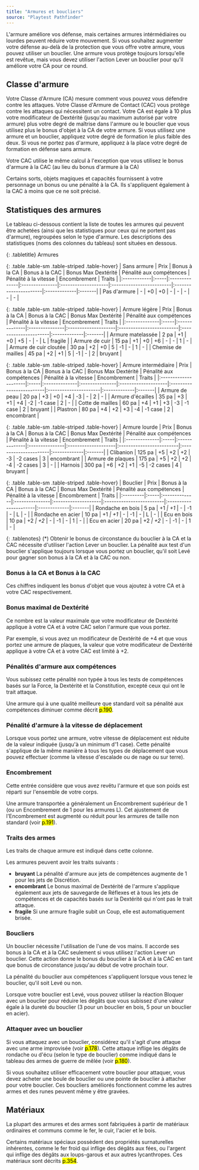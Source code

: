 ```yaml
---
title: "Armures et boucliers"
source: "Playtest Pathfinder"
---
```


L'armure améliore vos défense, mais certaines armures intérmédiaires ou lourdes peuvent réduire votre mouvement. Si vous souhaitez augmenter votre défense au-delà de la protection que vous offre votre armure, vous pouvez utiliser un bouclier. Une armure vous protège toujours lorsqu'elle est revêtue, mais vous devez utiliser l'action Lever un bouclier pour qu'il améliore votre CA pour ce round.

## Classe d'armure
Votre Classe d'Armure (CA) mesure comment vous pouvez vous défendre contre les attaques. Votre Classe d'Armure de Contact (CAC) vous protège contre les attaques qui nécessitent un contact.
Votre CA est égale à 10 plus votre modificateur de Dextérité (jusqu'au maximum autorisé par votre armure) plus votre degré de maîtrise dans l'armure ou le bouclier que vous utilisez plus le bonus d'objet à la CA de votre armure. Si vous utilisez une armure et un bouclier, appliquez votre degré de formation le plus faible des deux. Si vous ne portez pas d'armure, appliquez à la place votre degré de formation en défense sans armure.

Votre CAC utilise le même calcul à l'exception que vous utilisez le bonus d'armure à la CAC (au lieu du bonus d'armure à la CA)

Certains sorts, objets magiques et capacités fournissent à votre personnage un bonus ou une pénalité à la CA. Ils s'appliquent également à la CAC à moins que ce ne soit précisé.

## Statistiques des armures
Le tableau ci-dessous contient la liste de toutes les armures qui peuvent être achetées (ainsi que les statistiques pour ceux qui ne portent pas d'armure), regroupées selon le type d'armure. Les descriptions des statistiques (noms des colonnes du tableau) sont situées en dessous.

{: .tabletitle}
Armures

{: .table .table-sm .table-striped .table-hover}
| Sans armure | Prix | Bonus à la CA | Bonus à la CAC | Bonus Max Dextérité | Pénalité aux compétences | Pénalité à la vitesse | Encombrement | Traits |
|:------------|:-----|:--------------|:---------------|:--------------------|:-------------------------|:----------------------|:-------------|:-------|
| Pas d'armure | - | +0 | +0 | - | - | - | - | - |

{: .table .table-sm .table-striped .table-hover}
| Armure légère | Prix | Bonus à la CA | Bonus à la CAC | Bonus Max Dextérité | Pénalité aux compétences | Pénalité à la vitesse | Encombrement | Traits |
|:--------------|:-----|:--------------|:---------------|:--------------------|:-------------------------|:----------------------|:-------------|:-------|
| Armure matelassée | 2 pa | +1 | +0 | +5 | - | - | L | fragile |
| Armure de cuir | 15 pa | +1 | +0 | +6 | - | - | 1 | - |
| Armure de cuir cloutée | 30 pa | +2 | +0 | 5 | -1 | - | 1 | - |
| Chemise de mailles | 45 pa | +2 | +1 | 5 | -1 | - | 2 | bruyant |

{: .table .table-sm .table-striped .table-hover}
| Armure intermédiaire | Prix | Bonus à la CA | Bonus à la CAC | Bonus Max Dextérité | Pénalité aux compétences | Pénalité à la vitesse | Encombrement | Traits |
|:---------------------|:-----|:--------------|:---------------|:--------------------|:-------------------------|:----------------------|:-------------|:-------|
| Armure de peau | 20 pa | +3 | +0 | +4 | -3 | - | 2 | - |
| Armure d'écailles | 35 pa | +3 | +1 | +4 | -2 | -1 case | 2 | - |
| Cotte de mailles | 60 pa | +4 | +1 | +3 | -3 | -1 case | 2 | bruyant |
| Plastron | 80 pa | +4 | +2 | +3 | -4 | -1 case | 2 | encombrant |

{: .table .table-sm .table-striped .table-hover}
| Armure lourde | Prix | Bonus à la CA | Bonus à la CAC | Bonus Max Dextérité | Pénalité aux compétences | Pénalité à la vitesse | Encombrement | Traits |
|:--------------|:-----|:--------------|:---------------|:--------------------|:-------------------------|:----------------------|:-------------|:-------|
| Clibanion | 125 pa | +5 | +2 | +2 | -3 | -2 cases | 3 | encombrant |
| Armure de plaques | 175 pa | +5 | +2 | +2 | -4 | -2 cases | 3 | - |
| Harnois | 300 pa | +6 | +2 | +1 | -5 | -2 cases | 4 | bruyant |

{: .table .table-sm .table-striped .table-hover}
| Bouclier | Prix | Bonus à la CA | Bonus à la CAC | Bonus Max Dextérité | Pénalité aux compétences | Pénalité à la vitesse | Encombrement | Traits |
|:---------|:-----|:--------------|:---------------|:--------------------|:-------------------------|:----------------------|:-------------|:-------|
| Rondache en bois | 5 pa | +1<sup>*</sup> | +1<sup>*</sup> | - | -1 | - | L | - |
| Rondache en acier | 10 pa | +1<sup>*</sup> | +1<sup>*</sup> | - | -1 | - | L | - |
| Ecu en bois | 10 pa | +2<sup>*</sup> | +2<sup>*</sup> | - | -1 | - | 1 | - |
| Ecu en acier | 20 pa | +2<sup>*</sup> | +2<sup>*</sup> | - | -1 | - | 1 | - |

{: .tablenotes}
(*) Obtenir le bonus de circonstance du bouclier à la CA et la CAC nécessite d'utiliser l'action Lever un bouclier. La pénalité aux test d'un bouclier s'applique toujours lorsque vous portez un bouclier, qu'il soit Levé pour gagner son bonus à la CA et à la CAC ou non.

### Bonus à la CA et Bonus à la CAC
Ces chiffres indiquent les bonus d'objet que vous ajoutez à votre CA et à votre CAC respectivement.

### Bonus maximal de Dextérité
Ce nombre est la valeur maximale que votre modificateur de Dextérité applique à votre CA et à votre CAC selon l'armure que vous portez.

Par exemple, si vous avez un modificateur de Dextérité de +4 et que vous portez une armure de plaques, la valeur que votre modificateur de Dextérité applique à votre CA et à votre CAC est limité à +2.

### Pénalités d'armure aux compétences
Vous subissez cette pénalité non typée à tous les tests de compétences basés sur la Force, la Dextérité et la Constitution, excepté ceux qui ont le trait attaque.

Une armure qui à une qualité meilleure que standard voit sa pénalité aux compétences diminuer comme décrit <mark>p.190</mark>.

### Pénalité d'armure à la vitesse de déplacement
Lorsque vous portez une armure, votre vitesse de déplacement est réduite de la valeur indiquée (jusqu'à un minimum d'1 case). Cette pénalité s'applique de la même manière à tous les types de déplacement que vous pouvez effectuer (comme la vitesse d'escalade ou de nage ou sur terre).

### Encombrement
Cette entrée considère que vous avez revêtu l'armure et que son poids est réparti sur l'ensemble de votre corps. 

Une armure transportée a généralement un Encombrement supérieur de 1 (ou un Encombrement de 1 pour les armures L). Cet ajustement de l'Encombrement est augmenté ou réduit pour les armures de taille non standard (voir <mark>p.191</mark>).

### Traits des armes
Les traits de chaque armure est indiqué dans cette colonne. 

Les armures peuvent avoir les traits suivants :
* **bruyant** La pénalité d'armure aux jets de compétences augmente de 1 pour les jets de Discrétion.
* **encombrant** Le bonus maximal de Dextérité de l'armure s'applique également aux jets de sauvegarde de Réflexes et à tous les jets de compétences et de capacités basés sur la Dextérité qui n'ont pas le trait attaque.
* **fragile** Si une armure fragile subit un Coup, elle est automatiquement brisée.

### Boucliers
Un bouclier nécessite l'utilisation de l'une de vos mains. Il accorde ses bonus à la CA et à la CAC seulement si vous utilisez l'action Lever un bouclier. Cette action donne le bonus du bouclier à la CA et à la CAC en tant que bonus de circonstance jusqu'au début de votre prochain tour.

La pénalité du bouclier aux compétences s'appliquent lorsque vous tenez le bouclier, qu'il soit Levé ou non.

Lorsque votre bouclier est Levé, vous pouvez utiliser la réaction Bloquer avec un bouclier pour réduire les dégâts que vous subissez d'une valeur égale à la dureté du bouclier (3 pour un bouclier en bois, 5 pour un bouclier en acier).

### Attaquer avec un bouclier
Si vous attaquez avec un bouclier, considérez qu'il s'agit d'une attaque avec une arme improvisée (voir <mark>p.178</mark>). Cette attaque inflige les dégâts de rondache ou d'écu (selon le type de bouclier) comme indiqué dans le tableau des armes de guerre de mêlée (voir <mark>p.180</mark>).

Si vous souhaitez utiliser efficacement votre bouclier pour attaquer, vous devez acheter une boule de bouclier ou une pointe de bouclier à attacher pour votre bouclier. Ces boucliers améliorés fonctionnent comme les autres armes et des runes peuvent même y être gravées.

## Matériaux
La plupart des armures et des armes sont fabriquées à partir de matériaux ordinaires et communs comme le fer, le cuir, l'acier et le bois.

Certains matériaux spéciaux possèdent des propriétés surnaturelles inhérentes, comme le fer froid qui inflige des dégâts aux fées, ou l'argent qui inflige des dégâts aux loups-garous et aux autres lycanthropes. Ces matériaux sont décrits <mark>p.354</mark>.
